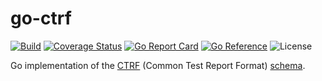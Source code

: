 # go-ctrf

[![Build](https://github.com/le-yams/go-ctrf/actions/workflows/build.yaml/badge.svg)](https://github.com/le-yams/go-ctrf/actions/workflows/build.yaml)
[![Coverage Status](https://coveralls.io/repos/github/le-yams/go-ctrf/badge.svg?branch=main)](https://coveralls.io/github/le-yams/go-ctrf?branch=main)
[![Go Report Card](https://goreportcard.com/badge/github.com/le-yams/go-ctrf)](https://goreportcard.com/report/github.com/le-yams/go-ctrf)
[![Go Reference](https://pkg.go.dev/badge/github.com/le-yams/go-ctrf.svg)](https://pkg.go.dev/github.com/le-yams/go-ctrf)
![License](https://img.shields.io/github/license/le-yams/go-ctrf)


Go implementation of the [CTRF](https://ctrf.io/) (Common Test Report Format) [schema](https://ctrf.io/docs/category/schema).
